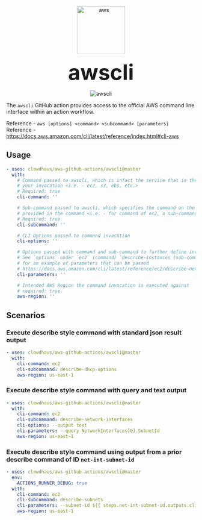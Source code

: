 <p align="center">
  <img src="../../.github/images/aws.png" alt="aws" height="128px">
</p>
<h1 style="font-size: 56px; margin: 0; padding: 0;" align="center">
  awscli
</h1>
<p align="center">
  <img src="https://github.com/clowdhaus/aws-github-actions/workflows/awscli/badge.svg" alt="awscli">
</p>

The `awscli` GitHub action provides access to the official AWS command line interface within an action workflow.

Reference - `aws [options] <command> <subcommand> [parameters]`
Reference - https://docs.aws.amazon.com/cli/latest/reference/index.html#cli-aws

## Usage

```yml
- uses: clowdhaus/aws-github-actions/awscli@master
  with:
    # Command passed to awscli, which is infact the service that is the target of
    # your invocation <i.e. - ec2, s3, ebs, etc.>
    # Required: true
    cli-command: ''

    # Sub-command passed to awscli, which specifies the command on the target service
    # provided in the command <i.e. - for command of ec2, a sub-command could be describe-instances>
    # Required: true
    cli-subcommand: ''

    # CLI Options passed to command invocation
    cli-options: ''

    # Options passed with command and sub-command to further define invocation
    # See `options` under `ec2` (command) `describe-instances (sub-command) here
    # for an example of parameters that can be passed
    # https://docs.aws.amazon.com/cli/latest/reference/ec2/describe-network-interfaces.html
    cli-parameters: ''

    # Intended AWS Region the command invocation is executed against
    # required: true
    aws-region: ''
```

## Scenarios

### Execute describe style command with standard json result output

```yml
- uses: clowdhaus/aws-github-actions/awscli@master
  with:
    cli-command: ec2
    cli-subcommand: describe-dhcp-options
    aws-region: us-east-1
```

### Execute describe style command with query and text output

```yml
- uses: clowdhaus/aws-github-actions/awscli@master
  with:
    cli-command: ec2
    cli-subcommand: describe-network-interfaces
    cli-options: --output text
    cli-parameters: --query NetworkInterfaces[0].SubnetId
    aws-region: us-east-1
```

### Execute describe style command using output from a prior describe command of ID `net-int-subnet-id`

```yml
- uses: clowdhaus/aws-github-actions/awscli@master
  env:
    ACTIONS_RUNNER_DEBUG: true
  with:
    cli-command: ec2
    cli-subcommand: describe-subnets
    cli-parameters: --subnet-id ${{ steps.net-int-subnet-id.outputs.cli-output }} --query Subnets[*].Tags
    aws-region: us-east-1
```
